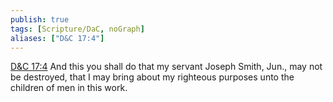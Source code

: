 ```yaml
---
publish: true
tags: [Scripture/DaC, noGraph]
aliases: ["D&C 17:4"]
---
```

[D&C 17:4](https://churchofjesuschrist.org/study/scriptures/dc-testament/dc/17?lang=eng&id=p4#p4) And this you shall do that my servant Joseph Smith, Jun., may not be destroyed, that I may bring about my righteous purposes unto the children of men in this work.
